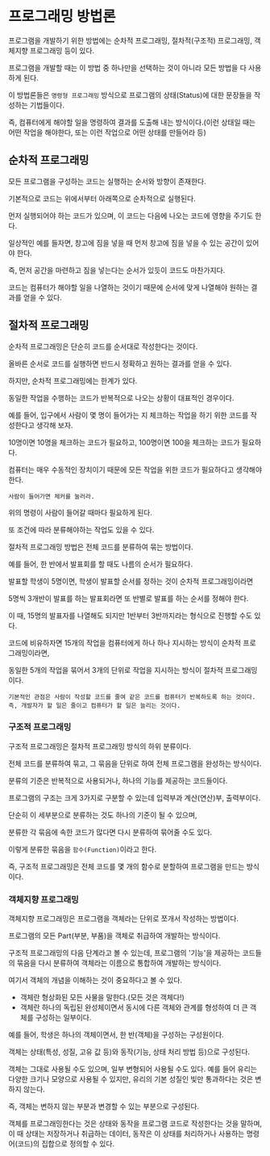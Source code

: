 # 프로그래밍 방법론
프로그램을 개발하기 위한 방법에는 순차적 프로그래밍, 절차적(구조적) 프로그래밍, 객체지향 프로그래밍 등이 있다.

프로그램을 개발할 때는 이 방법 중 하나만을 선택하는 것이 아니라 모든 방법을 다 사용하게 된다.

이 방법론들은 ```명령형 프로그래밍``` 방식으로 프로그램의 상태(Status)에 대한 문장들을 작성하는 기법들이다.

즉, 컴퓨터에게 해야할 일을 명령하여 결과를 도출해 내는 방식이다.(이런 상태일 때는 어떤 작업을 해야한다, 또는 이런 작업으로 어떤 상태를 만들어라 등)

## 순차적 프로그래밍
모든 프로그램을 구성하는 코드는 실행하는 순서와 방향이 존재한다.

기본적으로 코드는 위에서부터 아래쪽으로 순차적으로 실행된다.

먼저 실행되어야 하는 코드가 있으며, 이 코드는 다음에 나오는 코드에 영향을 주기도 한다.

일상적인 예를 들자면, 창고에 짐을 넣을 때 먼저 창고에 짐을 넣을 수 있는 공간이 있어야 한다.

즉, 먼저 공간을 마련하고 짐을 넣는다는 순서가 있듯이 코드도 마찬가지다.

코드는 컴퓨터가 해야할 일을 나열하는 것이기 때문에 순서에 맞게 나열해야 원하는 결과를 얻을 수 있다.

## 절차적 프로그래밍
순차적 프로그래밍은 단순히 코드를 순서대로 작성한다는 것이다.

올바른 순서로 코드를 실행하면 반드시 정확하고 원하는 결과를 얻을 수 있다.

하지만, 순차적 프로그래밍에는 한계가 있다.

동일한 작업을 수행하는 코드가 반복적으로 나오는 상황이 대표적인 경우이다.

예를 들어, 입구에서 사람이 몇 명이 들어가는 지 체크하는 작업을 하기 위한 코드를 작성한다고 생각해 보자.

10명이면 10명을 체크하는 코드가 필요하고, 100명이면 100을 체크하는 코드가 필요하다.

컴퓨터는 매우 수동적인 장치이기 때문에 모든 작업을 위한 코드가 필요하다고 생각해야 한다.

```
사람이 들어가면 체커를 눌러라.
```

위의 명령이 사람이 들어갈 때마다 필요하게 된다. 

또 조건에 따라 분류해야하는 작업도 있을 수 있다.

절차적 프로그래밍 방법은 전체 코드를 분류하여 묶는 방법이다.

예를 들어, 한 반에서 발표회를 할 때도 나름의 순서가 필요하다. 

발표할 학생이 5명이면, 학생이 발표할 순서를 정하는 것이 순차적 프로그래밍이라면

5명씩 3개반이 발표를 하는 발표회라면 또 반별로 발표를 하는 순서를 정해야 한다.

이 때, 15명의 발표자를 나열해도 되지만 1반부터 3반까지라는 형식으로 진행할 수도 있다.

코드에 비유하자면 15개의 작업을 컴퓨터에게 하나 하나 지시하는 방식이 순차적 프로그래밍이라면,

동일한 5개의 작업을 묶어서 3개의 단위로 작업을 지시하는 방식이 절차적 프로그래밍이다.

```
기본적인 관점은 사람이 작성할 코드를 줄여 같은 코드를 컴퓨터가 반복하도록 하는 것이다.
즉, 개발자가 할 일은 줄이고 컴퓨터가 할 일은 늘리는 것이다.
```

### 구조적 프로그래밍
구조적 프로그래밍은 절차적 프로그래밍 방식의 하위 분류이다.

전체 코드를 분류하여 묶고, 그 묶음을 단위로 하여 전체 프로그램을 완성하는 방식이다.

분류의 기준은 반복적으로 사용되거나, 하나의 기능를 제공하는 코드들이다.

프로그램의 구조는 크게 3가지로 구분할 수 있는데 입력부과 계산(연산)부, 출력부이다.

단순히 이 세부분으로 분류하는 것도 하나의 기준이 될 수 있으며, 

분류한 각 묶음에 속한 코드가 많다면 다시 분류하여 묶어줄 수도 있다.

이렇게 분류한 묶음을 ```함수(Function)```이라고 한다.

즉, 구조적 프로그래밍은 전체 코드를 몇 개의 함수로 분할하여 프로그램을 만드는 방식이다.

### 객체지향 프로그래밍
객체지향 프로그래밍은 프로그램을 객체라는 단위로 쪼개서 작성하는 방법이다.

프로그램의 모든 Part(부분, 부품)을 객체로 취급하여 개발하는 방식이다.

구조적 프로그래밍의 다음 단계라고 볼 수 있는데, 프로그램의 '기능'을 제공하는 코드들의 묶음을 다시 분류하여 객체라는 이름으로 통합하여 개발하는 방식이다.

여기서 객체의 개념을 이해하는 것이 중요하다고 볼 수 있다.
- 객체란 형상화된 모든 사물을 말한다.(모든 것은 객체다!)
- 객체란 하나의 독립된 완성체이면서 동시에 다른 객체와 관계를 형성하여 더 큰 객체를 구성하는 일부이다.

예를 들어, 학생은 하나의 객체이면서, 한 반(객체)을 구성하는 구성원이다.

객체는 상태(특성, 성질, 고유 값 등)와 동작(기능, 상태 처리 방법 등)으로 구성된다. 

객체는 그대로 사용될 수도 있으며, 일부 변형되어 사용될 수도 있다. 예를 들어 유리는 다양한 크기나 모양으로 사용될 수 있지만, 유리의 기본 성질인 빛만 통과하다는 것은 변하지 않는다.

즉, 객체는 변하지 않는 부분과 변경할 수 있는 부분으로 구성된다.

객체를 프로그래밍한다는 것은 상태와 동작을 프로그램 코드로 작성한다는 것을 말하며, 이 때 상태는 저장하거나 취급하는 데이터, 동작은 이 상태를 처리하거나 사용하는 명령어(코드)의 집합으로 정의할 수 있다.
